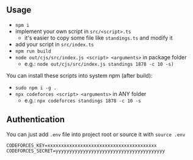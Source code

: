 ## Usage

* `npm i`
* implement your own script in `src/<script>.ts`
    * it's easier to copy some file like `standings.ts` and modify it
* add your script in `src/index.ts`
* `npm run build`
* `node out/cjs/src/index.js <script> <arguments>` in package folder 
    * e.g.: `node out/cjs/src/index.js standings 1878 -c 10 -s)`

You can install these scripts into system npm (after build):
* `sudo npm i -g .`
* `npx codeforces <script> <arguments>` in ANY folder 
    * e.g.: `npx codeforces standings 1878 -c 10 -s`

## Authentication
You can just add `.env` file into project root or source it with `source .env`

~~~~~
CODEFORCES_KEY=xxxxxxxxxxxxxxxxxxxxxxxxxxxxxxxxxxxxxxxx
CODEFORCES_SECRET=yyyyyyyyyyyyyyyyyyyyyyyyyyyyyyyyyyyyyyyy
~~~~~
